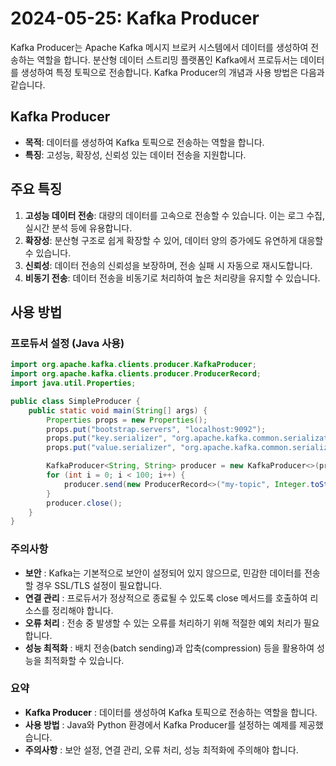 # 2024-05-25: Kafka Producer

Kafka Producer는 Apache Kafka 메시지 브로커 시스템에서 데이터를 생성하여 전송하는 역할을 합니다. 분산형 데이터 스트리밍 플랫폼인 Kafka에서 프로듀서는 데이터를 생성하여 특정 토픽으로 전송합니다. Kafka Producer의 개념과 사용 방법은 다음과 같습니다.

## Kafka Producer

- **목적**: 데이터를 생성하여 Kafka 토픽으로 전송하는 역할을 합니다.
- **특징**: 고성능, 확장성, 신뢰성 있는 데이터 전송을 지원합니다.

## 주요 특징

1. **고성능 데이터 전송**: 대량의 데이터를 고속으로 전송할 수 있습니다. 이는 로그 수집, 실시간 분석 등에 유용합니다.
2. **확장성**: 분산형 구조로 쉽게 확장할 수 있어, 데이터 양의 증가에도 유연하게 대응할 수 있습니다.
3. **신뢰성**: 데이터 전송의 신뢰성을 보장하며, 전송 실패 시 자동으로 재시도합니다.
4. **비동기 전송**: 데이터 전송을 비동기로 처리하여 높은 처리량을 유지할 수 있습니다.

## 사용 방법

### 프로듀서 설정 (Java 사용)


```java
import org.apache.kafka.clients.producer.KafkaProducer;
import org.apache.kafka.clients.producer.ProducerRecord;
import java.util.Properties;

public class SimpleProducer {
    public static void main(String[] args) {
        Properties props = new Properties();
        props.put("bootstrap.servers", "localhost:9092");
        props.put("key.serializer", "org.apache.kafka.common.serialization.StringSerializer");
        props.put("value.serializer", "org.apache.kafka.common.serialization.StringSerializer");

        KafkaProducer<String, String> producer = new KafkaProducer<>(props);
        for (int i = 0; i < 100; i++) {
            producer.send(new ProducerRecord<>("my-topic", Integer.toString(i), Integer.toString(i)));
        }
        producer.close();
    }
}
```

### 주의사항
- **보안** : Kafka는 기본적으로 보안이 설정되어 있지 않으므로, 민감한 데이터를 전송할 경우 SSL/TLS 설정이 필요합니다.
- **연결 관리** : 프로듀서가 정상적으로 종료될 수 있도록 close 메서드를 호출하여 리소스를 정리해야 합니다.
- **오류 처리** : 전송 중 발생할 수 있는 오류를 처리하기 위해 적절한 예외 처리가 필요합니다.
- **성능 최적화** : 배치 전송(batch sending)과 압축(compression) 등을 활용하여 성능을 최적화할 수 있습니다.
### 요약
- **Kafka Producer** : 데이터를 생성하여 Kafka 토픽으로 전송하는 역할을 합니다.
- **사용 방법** : Java와 Python 환경에서 Kafka Producer를 설정하는 예제를 제공했습니다.
- **주의사항** : 보안 설정, 연결 관리, 오류 처리, 성능 최적화에 주의해야 합니다.
